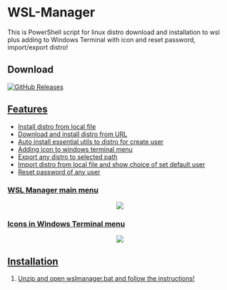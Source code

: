 # WSL-Manager
This is PowerShell script for linux distro download and installation to wsl plus adding to Windows Terminal with icon and reset password, import/export distro!

## Download
<a href="https://github.com/mguludag/WSL-Manager/releases/latest/download/wslmanager.zip"><img alt="GitHub Releases" src="https://img.shields.io/github/downloads/mguludag/WSL-Manager/latest/total?label=Download%20Script&style=for-the-badge">
  
## Features
- Install distro from local file
- Download and install distro from URL
- Auto install essential utils to distro for create user
- Adding icon to windows terminal menu
- Export any distro to selected path
- Import distro from local file and show choice of set default user
- Reset password of any user

### WSL Manager main menu
<center>
<img src="https://github.com/mguludag/WSL-Distro-Downloader-Installer/blob/main/wslmanagermain.png?raw=true">
</center>

### Icons in Windows Terminal menu
<center>
<img src="https://github.com/mguludag/WSL-Distro-Downloader-Installer/blob/main/wintermwicons.png?raw=true">
</center>

## Installation
1. Unzip and open wslmanager.bat and follow the instructions!
